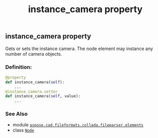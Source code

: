 ﻿---
title: instance_camera property
second_title: Aspose.CAD for Python via .NET API References
description: 
type: docs
weight: 60
url: /python-net/aspose.cad.fileformats.collada.fileparser.elements/node/instance_camera/
is_root: false
---

## instance_camera property


Gets or sets the instance camera.
The node element may instance any number of camera objects.
### Definition:
```python
@property
def instance_camera(self):
    ...
@instance_camera.setter
def instance_camera(self, value):
    ...
```

### See Also
* module [`aspose.cad.fileformats.collada.fileparser.elements`](../../)
* class [`Node`](/cad/python-net/aspose.cad.fileformats.collada.fileparser.elements/node)
